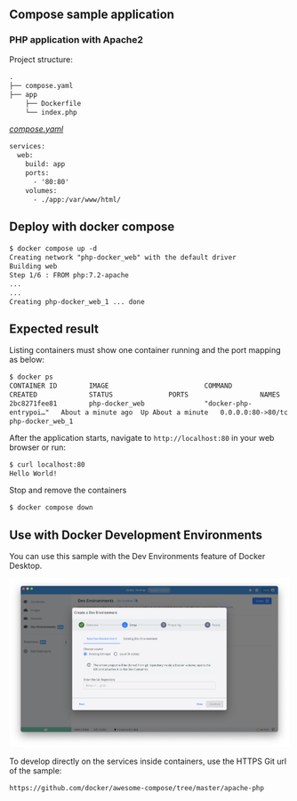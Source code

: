## Compose sample application
### PHP application with Apache2

Project structure:
```
.
├── compose.yaml
├── app
    ├── Dockerfile
    └── index.php

```

[_compose.yaml_](compose.yaml)
```
services:
  web:
    build: app
    ports: 
      - '80:80'
    volumes:
      - ./app:/var/www/html/
```

## Deploy with docker compose

```
$ docker compose up -d
Creating network "php-docker_web" with the default driver
Building web
Step 1/6 : FROM php:7.2-apache
...
...
Creating php-docker_web_1 ... done

```

## Expected result

Listing containers must show one container running and the port mapping as below:
```
$ docker ps
CONTAINER ID        IMAGE                        COMMAND                  CREATED             STATUS              PORTS                  NAMES
2bc8271fee81        php-docker_web               "docker-php-entrypoi…"   About a minute ago  Up About a minute   0.0.0.0:80->80/tc    php-docker_web_1
```

After the application starts, navigate to `http://localhost:80` in your web browser or run:
```
$ curl localhost:80
Hello World!
```

Stop and remove the containers
```
$ docker compose down
```

## Use with Docker Development Environments

You can use this sample with the Dev Environments feature of Docker Desktop.

![Screenshot of creating a Dev Environment in Docker Desktop](../dev-envs.png)

To develop directly on the services inside containers, use the HTTPS Git url of the sample:
```
https://github.com/docker/awesome-compose/tree/master/apache-php
```
